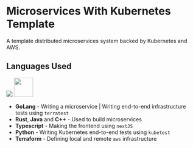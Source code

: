 # Microservices With Kubernetes Template

A template distributed microservices system backed by Kubernetes and AWS.

## Languages Used

<p>
    <img src="https://skillicons.dev/icons?i=go,rust,ts,python,java,cpp" />
    <img src="https://img.icons8.com/color/48/000000/terraform.png" width="50" height="50" />
</p>

- **GoLang** - Writing a microservice | Writing end-to-end infrastructure tests using `terratest`
- **Rust**, **Java** and **C++** - Used to build microservices
- **Typescript** - Making the frontend using `nextJS`
- **Python** - Writing Kubernetes end-to-end tests using `kubetest`
- **Terraform** - Defining local and remote `aws` infrastructure